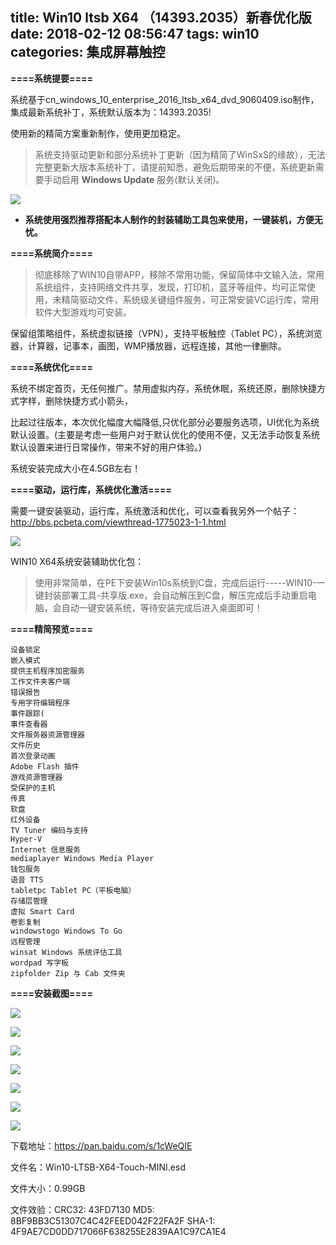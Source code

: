 title: Win10 ltsb X64 （14393.2035）新春优化版
date: 2018-02-12 08:56:47
tags: win10 
categories: 集成屏幕触控
---


**====系统提要====**

系统基于cn_windows_10_enterprise_2016_ltsb_x64_dvd_9060409.iso制作，集成最新系统补丁，系统默认版本为：14393.2035!

使用新的精简方案重新制作，使用更加稳定。

>系统支持驱动更新和部分系统补丁更新（因为精简了WinSxS的缘故），无法完整更新大版本系统补丁，请提前知悉，避免后期带来的不便，系统更新需要手动启用 **Windows Update** 服务(默认关闭)。

![](http://7xr8tf.com1.z0.glb.clouddn.com/blog/20180212/093514424.png)

- **系统使用强烈推荐搭配本人制作的封装辅助工具包来使用，一键装机，方便无忧。**

<!--more-->

**====系统简介====**

>彻底移除了WIN10自带APP，移除不常用功能，保留简体中文输入法，常用系统组件，支持网络文件共享，发现，打印机，蓝牙等组件，均可正常使用，未精简驱动文件，系统级关键组件服务，可正常安装VC运行库，常用软件大型游戏均可安装。


保留组策略组件，系统虚拟链接（VPN），支持平板触控（Tablet PC），系统浏览器，计算器，记事本，画图，WMP播放器，远程连接，其他一律删除。


**====系统优化====**


系统不绑定首页，无任何推广。禁用虚拟内存，系统休眠，系统还原，删除快捷方式字样，删除快捷方式小箭头，


比起过往版本，本次优化幅度大幅降低,只优化部分必要服务选项，UI优化为系统默认设置。(主要是考虑一些用户对于默认优化的使用不便，又无法手动恢复系统默认设置来进行日常操作，带来不好的用户体验。)

系统安装完成大小在4.5GB左右！


**====驱动，运行库，系统优化激活====**

需要一键安装驱动，运行库，系统激活和优化，可以查看我另外一个帖子：http://bbs.pcbeta.com/viewthread-1775023-1-1.html

![](http://7xr8tf.com1.z0.glb.clouddn.com/blog/20180212/092403756.png)

WIN10 X64系统安装辅助优化包：

>使用非常简单，在PE下安装Win10s系统到C盘，完成后运行-----WIN10-一键封装部署工具-共享版.exe，会自动解压到C盘，解压完成后手动重启电脑，会自动一键安装系统，等待安装完成后进入桌面即可！


**====精简预览====**

```
设备锁定 
嵌入模式
提供主机程序加密服务
工作文件夹客户端
错误报告
专用字符编辑程序
事件跟踪(
事件查看器
文件服务器资源管理器
文件历史
首次登录动画
Adobe Flash 插件
游戏资源管理器
受保护的主机
传真
软盘
红外设备
TV Tuner 编码与支持
Hyper-V 
Internet 信息服务
mediaplayer Windows Media Player
钱包服务
语音 TTS
tabletpc Tablet PC（平板电脑）
存储层管理
虚拟 Smart Card
卷影复制
windowstogo Windows To Go
远程管理 
winsat Windows 系统评估工具 
wordpad 写字板
zipfolder Zip 与 Cab 文件夹
```

**====安装截图====**

![](http://7xr8tf.com1.z0.glb.clouddn.com/blog/20180212/092436243.png)

![](http://7xr8tf.com1.z0.glb.clouddn.com/blog/20180212/092452255.png)

![](http://7xr8tf.com1.z0.glb.clouddn.com/blog/20180212/092530431.png)

![](http://7xr8tf.com1.z0.glb.clouddn.com/blog/20180212/092459056.png)

![](http://7xr8tf.com1.z0.glb.clouddn.com/blog/20180212/092505947.png)

![](http://7xr8tf.com1.z0.glb.clouddn.com/blog/20180212/092512212.png)

![](http://7xr8tf.com1.z0.glb.clouddn.com/blog/20180212/092520063.png)

下载地址：https://pan.baidu.com/s/1cWeQIE

文件名：Win10-LTSB-X64-Touch-MINI.esd

文件大小：0.99GB

文件效验：CRC32: 43FD7130
          MD5: 8BF9BB3C51307C4C42FEED042F22FA2F
          SHA-1: 4F9AE7CD0DD717066F638255E2839AA1C97CA1E4


